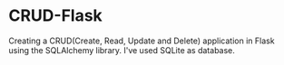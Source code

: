# CRUD-Flask
Creating a CRUD(Create, Read, Update and Delete) application in Flask using the SQLAlchemy library.
I've used SQLite as database.